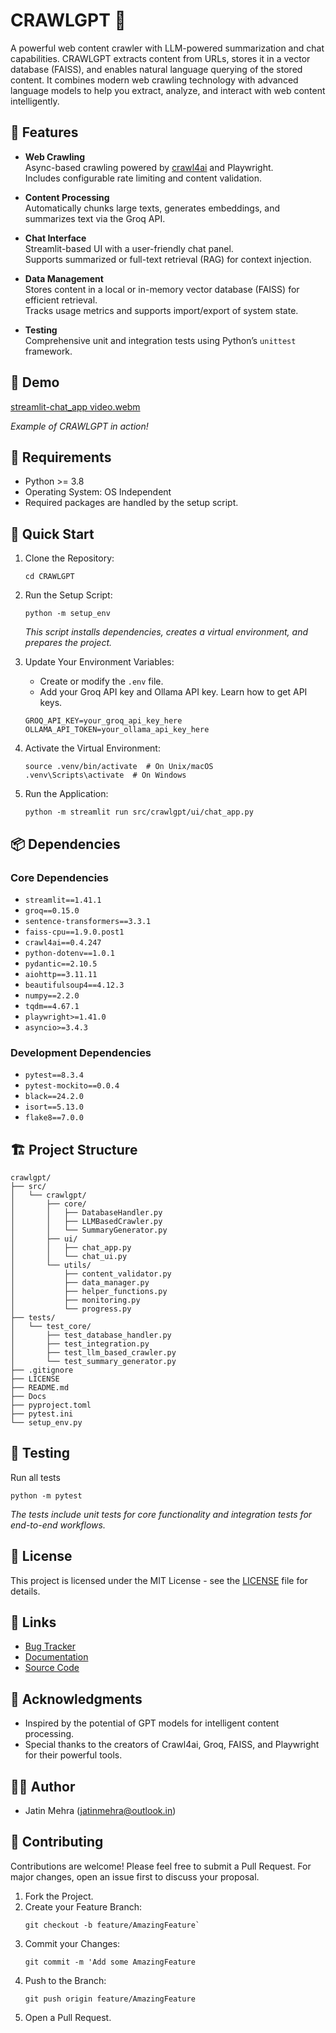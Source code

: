 # CRAWLGPT 🤖

A powerful web content crawler with LLM-powered summarization and chat capabilities. CRAWLGPT extracts content from URLs, stores it in a vector database (FAISS), and enables natural language querying of the stored content. It combines modern web crawling technology with advanced language models to help you extract, analyze, and interact with web content intelligently.

## 🌟 Features

-   **Web Crawling**  
    Async-based crawling powered by [crawl4ai](https://pypi.org/project/crawl4ai/) and Playwright.  
    Includes configurable rate limiting and content validation.
    
-   **Content Processing**  
    Automatically chunks large texts, generates embeddings, and summarizes text via the Groq API.
    
-   **Chat Interface**  
    Streamlit-based UI with a user-friendly chat panel.  
    Supports summarized or full-text retrieval (RAG) for context injection.
    
-   **Data Management**  
    Stores content in a local or in-memory vector database (FAISS) for efficient retrieval.  
    Tracks usage metrics and supports import/export of system state.
    
-   **Testing**  
    Comprehensive unit and integration tests using Python’s `unittest` framework.
    

## 🎥 Demo
[streamlit-chat_app video.webm](https://github.com/user-attachments/assets/ae1ddca0-9e3e-4b00-bf21-e73bb8e6cfdf)

  
_Example of CRAWLGPT in action!_

## 🔧 Requirements

-   Python >= 3.8
-   Operating System: OS Independent
-   Required packages are handled by the setup script.


## 🚀 Quick Start

1.  Clone the Repository:
    
    ```git clone https://github.com/Jatin-Mehra119/CRAWLGPT.git
    cd CRAWLGPT
    ```
    
2.  Run the Setup Script:

    ```
    python -m setup_env
    ``` 
    
    _This script installs dependencies, creates a virtual environment, and prepares the project._
    
3.  Update Your Environment Variables:
    
    -   Create or modify the `.env` file.
    -   Add your Groq API key and Ollama API key. Learn how to get API keys.
    
    
    ```
    GROQ_API_KEY=your_groq_api_key_here
    OLLAMA_API_TOKEN=your_ollama_api_key_here
    ```
    
4.  Activate the Virtual Environment:
    
    ```
    source .venv/bin/activate  # On Unix/macOS
    .venv\Scripts\activate  # On Windows
    ``` 
    
5.  Run the Application:
	```
	python -m streamlit run src/crawlgpt/ui/chat_app.py
	```

## 📦 Dependencies

### Core Dependencies

-   `streamlit==1.41.1`
-   `groq==0.15.0`
-   `sentence-transformers==3.3.1`
-   `faiss-cpu==1.9.0.post1`
-   `crawl4ai==0.4.247`
-   `python-dotenv==1.0.1`
-   `pydantic==2.10.5`
-   `aiohttp==3.11.11`
-   `beautifulsoup4==4.12.3`
-   `numpy==2.2.0`
-   `tqdm==4.67.1`
-   `playwright>=1.41.0`
-   `asyncio>=3.4.3`

### Development Dependencies

-   `pytest==8.3.4`
-   `pytest-mockito==0.0.4`
-   `black==24.2.0`
-   `isort==5.13.0`
-   `flake8==7.0.0`

## 🏗️ Project Structure


```
crawlgpt/
├── src/
│   └── crawlgpt/
│       ├── core/
│       │   ├── DatabaseHandler.py
│       │   ├── LLMBasedCrawler.py 
│       │   └── SummaryGenerator.py
│       ├── ui/
│       │   ├── chat_app.py
│       │   └── chat_ui.py
│       └── utils/
│           ├── content_validator.py
│           ├── data_manager.py
│           ├── helper_functions.py
│           ├── monitoring.py
│           └── progress.py
├── tests/
│   └── test_core/
│       ├── test_database_handler.py
│       ├── test_integration.py
│       ├── test_llm_based_crawler.py
│       └── test_summary_generator.py
├── .gitignore
├── LICENSE
├── README.md
├── Docs
├── pyproject.toml
├── pytest.ini
└── setup_env.py
``` 

## 🧪 Testing

Run all tests
```
python -m pytest
```
_The tests include unit tests for core functionality and integration tests for end-to-end workflows._

## 📝 License

This project is licensed under the MIT License - see the [LICENSE](LICENSE) file for details.

## 🔗 Links

-   [Bug Tracker](https://github.com/Jatin-Mehra119/crawlgpt/issues)
-   [Documentation](https://github.com/Jatin-Mehra119/crawlgpt/wiki)
-   [Source Code](https://github.com/Jatin-Mehra119/crawlgpt)

## 🧡 Acknowledgments

-   Inspired by the potential of GPT models for intelligent content processing.
-   Special thanks to the creators of Crawl4ai, Groq, FAISS, and Playwright for their powerful tools.

## 👨‍💻 Author

-   Jatin Mehra (jatinmehra@outlook.in)

## 🤝 Contributing

Contributions are welcome! Please feel free to submit a Pull Request. For major changes, open an issue first to discuss your proposal.

1.  Fork the Project.
2.  Create your Feature Branch:
    ```
    git checkout -b feature/AmazingFeature`
    ```
3.  Commit your Changes:
    ```
    git commit -m 'Add some AmazingFeature
    ```
4.  Push to the Branch:
    ```
    git push origin feature/AmazingFeature
    ```
5.  Open a Pull Request.
